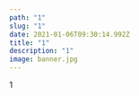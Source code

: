 ```yaml
---
path: "1"
slug: "1"
date: 2021-01-06T09:30:14.992Z
title: "1"
description: "1"
image: banner.jpg
---
```

1